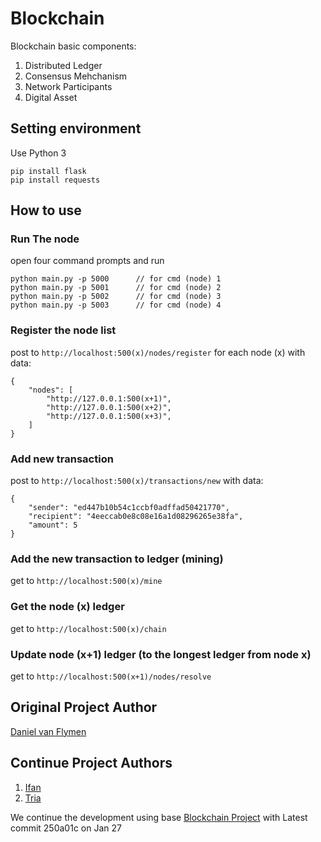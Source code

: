 # Blockchain

Blockchain basic components:
1. Distributed Ledger
2. Consensus Mehchanism
3. Network Participants
3. Digital Asset

## Setting environment

Use Python 3
```
pip install flask
pip install requests
```

## How to use

### Run The node

open four command prompts and run
```
python main.py -p 5000		// for cmd (node) 1
python main.py -p 5001		// for cmd (node) 2
python main.py -p 5002		// for cmd (node) 3
python main.py -p 5003		// for cmd (node) 4
```

### Register the node list

post to `http://localhost:500(x)/nodes/register` for each node (x) with data:
```
{
	"nodes": [
		"http://127.0.0.1:500(x+1)",
		"http://127.0.0.1:500(x+2)",
		"http://127.0.0.1:500(x+3)",
	]
}
```

### Add new transaction

post to `http://localhost:500(x)/transactions/new` with data:
```
{
	"sender": "ed447b10b54c1ccbf0adffad50421770",
	"recipient": "4eeccab0e8c08e16a1d08296265e38fa",
	"amount": 5
}
```

### Add the new transaction to ledger (mining)

get to `http://localhost:500(x)/mine`

### Get the node (x) ledger

get to `http://localhost:500(x)/chain`

### Update node (x+1) ledger (to the longest ledger from node x)

get to `http://localhost:500(x+1)/nodes/resolve`

## Original Project Author

[Daniel van Flymen](https://github.com/dvf/blockchain)

## Continue Project Authors

1. [Ifan](https://github.com/ifandhanip)
2. [Tria](https://github.com/TriaYudaPurnama)

We continue the development using base [Blockchain Project](https://github.com/dvf/blockchain) with Latest commit 250a01c on Jan 27
